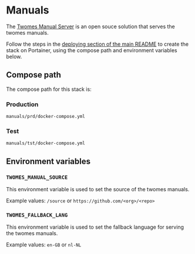 # Manuals

The [Twomes Manual Server](https://github.com/energietransitie/twomes-manual-server) is an open souce solution that serves the twomes manuals.

Follow the steps in the [deploying section of the main README](../README.md#deploying) to create the stack on Portainer, using the compose path and environment variables below.

## Compose path

The compose path for this stack is:

### Production
```
manuals/prd/docker-compose.yml
```

### Test
```
manuals/tst/docker-compose.yml
```

## Environment variables

### `TWOMES_MANUAL_SOURCE`

This environment variable is used to set the source of the twomes manuals.

Example values: `/source` or `https://github.com/<org>/<repo>`

### `TWOMES_FALLBACK_LANG`

This environment variable is used to set the fallback language for serving the twomes manuals.

Example values: `en-GB` or `nl-NL`
